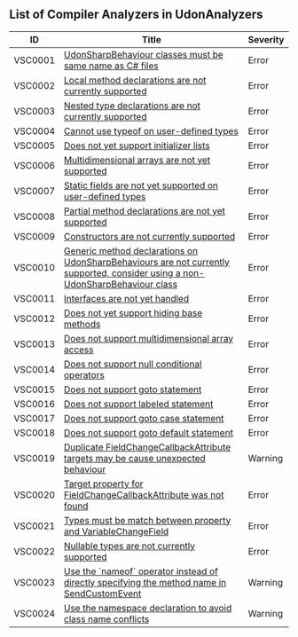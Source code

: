 ## List of Compiler Analyzers in UdonAnalyzers

| ID      | Title                                                                                                                                          | Severity | 
| ------- | ---------------------------------------------------------------------------------------------------------------------------------------------- | -------- | 
| VSC0001 | [UdonSharpBehaviour classes must be same name as C\# files](./VSC0001.md)                                                                      | Error    | 
| VSC0002 | [Local method declarations are not currently supported](./VSC0002.md)                                                                          | Error    | 
| VSC0003 | [Nested type declarations are not currently supported](./VSC0003.md)                                                                           | Error    | 
| VSC0004 | [Cannot use typeof on user\-defined types](./VSC0004.md)                                                                                       | Error    | 
| VSC0005 | [Does not yet support initializer lists](./VSC0005.md)                                                                                         | Error    | 
| VSC0006 | [Multidimensional arrays are not yet supported](./VSC0006.md)                                                                                  | Error    | 
| VSC0007 | [Static fields are not yet supported on user\-defined types](./VSC0007.md)                                                                     | Error    | 
| VSC0008 | [Partial method declarations are not yet supported](./VSC0008.md)                                                                              | Error    | 
| VSC0009 | [Constructors are not currently supported](./VSC0009.md)                                                                                       | Error    | 
| VSC0010 | [Generic method declarations on UdonSharpBehaviours are not currently supported, consider using a non\-UdonSharpBehaviour class](./VSC0010.md) | Error    | 
| VSC0011 | [Interfaces are not yet handled](./VSC0011.md)                                                                                                 | Error    | 
| VSC0012 | [Does not yet support hiding base methods](./VSC0012.md)                                                                                       | Error    | 
| VSC0013 | [Does not support multidimensional array access](./VSC0013.md)                                                                                 | Error    | 
| VSC0014 | [Does not support null conditional operators](./VSC0014.md)                                                                                    | Error    | 
| VSC0015 | [Does not support goto statement](./VSC0015.md)                                                                                                | Error    | 
| VSC0016 | [Does not support labeled statement](./VSC0016.md)                                                                                             | Error    | 
| VSC0017 | [Does not support goto case statement](./VSC0017.md)                                                                                           | Error    | 
| VSC0018 | [Does not support goto default statement](./VSC0018.md)                                                                                        | Error    | 
| VSC0019 | [Duplicate FieldChangeCallbackAttribute targets may be cause unexpected behaviour](./VSC0019.md)                                               | Warning  | 
| VSC0020 | [Target property for FieldChangeCallbackAttribute was not found](./VSC0020.md)                                                                 | Error    | 
| VSC0021 | [Types must be match between property and VariableChangeField](./VSC0021.md)                                                                   | Error    | 
| VSC0022 | [Nullable types are not currently supported](./VSC0022.md)                                                                                     | Error    | 
| VSC0023 | [Use the \`nameof\` operator instead of directly specifying the method name in SendCustomEvent](./VSC0023.md)                                  | Warning  | 
| VSC0024 | [Use the namespace declaration to avoid class name conflicts](./VSC0024.md)                                                                    | Warning  | 


